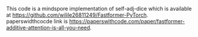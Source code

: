 This code is a mindspore implementation of self-adj-dice which is available at https://github.com/wilile26811249/Fastformer-PyTorch.
paperswidthcocde link is https://paperswithcode.com/paper/fastformer-additive-attention-is-all-you-need.